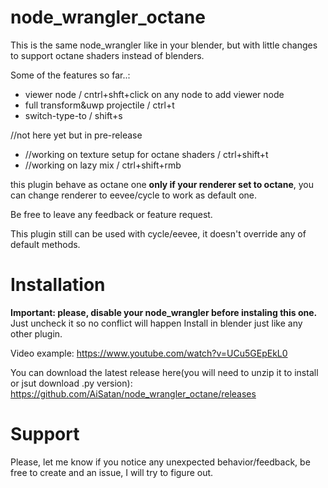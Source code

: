 # node_wrangler_octane
This is the same node_wrangler like in your blender, but with little changes to support octane shaders instead of blenders.

Some of the features so far..:

- viewer node / cntrl+shft+click on any node to add viewer node
- full transform&uwp projectile / ctrl+t
- switch-type-to / shift+s

//not here yet but in pre-release
- //working on texture setup for octane shaders / ctrl+shift+t
- //working on lazy mix / ctrl+shift+rmb

this plugin behave as octane one __only if your renderer set to octane__, you can change renderer to eevee/cycle to work as default one.

Be free to leave any feedback or feature request.

This plugin still can be used with cycle/eevee, it doesn't override any of default methods.

# Installation
__Important: please, disable your node_wrangler before instaling this one.__
Just uncheck it so no conflict will happen
Install in blender just like any other plugin.

Video example: 
https://www.youtube.com/watch?v=UCu5GEpEkL0

You can download the latest release here(you will need to unzip it to install or jsut download .py version):
https://github.com/AiSatan/node_wrangler_octane/releases


# Support
Please, let me know if you notice any unexpected behavior/feedback, be free to create and an issue, I will try to figure out. 
